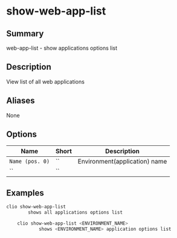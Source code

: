 # show-web-app-list

## Summary
web-app-list - show applications options list

## Description
View list of all web applications

## Aliases
None

## Options

| Name | Short | Description |
|------|-------|-------------|
| `Name (pos. 0)` | `` | Environment(application) name |
| `` | `` |  |

## Examples

```bash
clio show-web-app-list
        shows all applications options list

    clio show-web-app-list <ENVIRONMENT_NAME>
            shows <ENVIRONMENT_NAME> application options list
```